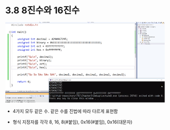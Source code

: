 # 3.8 8진수와 16진수

![](../images/chapter3/data13.png)

* 4가지 모두 같은 수. 같은 수를 진법에 따라 다르게 표현함

* 형식 지정자를 각각 8, 16, 8(#붙임), 0x16(#붙임), 0x16(대문자)
